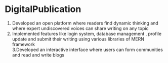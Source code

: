 # DigitalPublication

1. Developed an open platform where readers find dynamic thinking and where expert undiscovered voices can share writing on any topic<br/>
2. Implemented features like login system, database management , profile update and submit their writing using various libraries of MERN framework<br/>
3.Developed an interactive interface where users can form communities and read and write blogs<br/>
